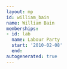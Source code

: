 ```yaml
---
layout: mp
id: william_bain
name: William Bain
memberships:
- id: lab
  name: Labour Party
  start: '2010-02-08'
  end: 
autogenerated: true
---
```

